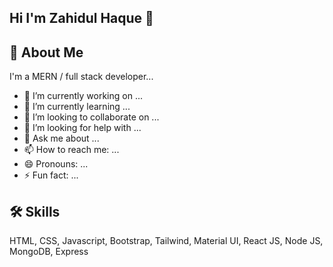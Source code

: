 ## Hi I'm Zahidul Haque 👋

## 🚀 About Me

I'm a MERN / full stack developer...

- 🔭 I’m currently working on ...
- 🌱 I’m currently learning ...
- 👯 I’m looking to collaborate on ...
- 🤔 I’m looking for help with ...
- 💬 Ask me about ...
- 📫 How to reach me: ...
- 😄 Pronouns: ...
- ⚡ Fun fact: ...

## 🛠 Skills

HTML, CSS, Javascript, Bootstrap, Tailwind, Material UI, React JS, Node JS, MongoDB, Express
